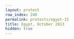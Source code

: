 ```yaml
---
layout: protest
row_index: 240
permalink: protests/egypt-15
title: Egypt, October 2013
hidden: true
---
```

